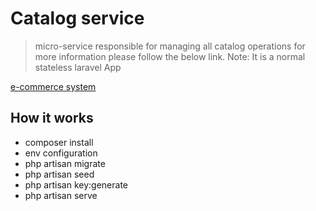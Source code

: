 # Catalog service
>  micro-service responsible for managing all catalog operations 
for more information please follow the below link.
Note: It is a normal stateless laravel App

[e-commerce system](https://github.com/waelwalid/e-commerce-micro "e-commerce system")

## How it works
- composer install
- env configuration
- php artisan migrate
- php artisan seed
- php artisan key:generate
- php artisan serve

